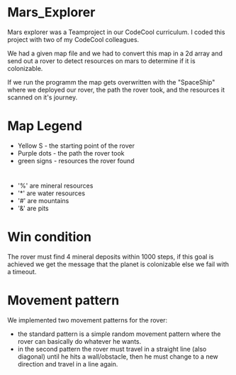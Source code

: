 # Mars_Explorer

Mars explorer was a Teamproject in our CodeCool curriculum.
I coded this project with two of my CodeCool colleagues.

We had a given map file and we had to convert this map in a 2d array and send out a rover to detect resources on mars to determine if it is colonizable.

If we run the programm the map gets overwritten with the "SpaceShip" where we deployed our rover, the path the rover took, and the resources it scanned on it's journey.

# Map Legend

  - Yellow S - the starting point of the rover
  - Purple dots - the path the rover took
  - green signs - resources the rover found
#
  - '%' are mineral resources
  - '*' are water resources
  - '#' are mountains
  - '&' are pits

# Win condition

The rover must find 4 mineral deposits within 1000 steps, if this goal is achieved we get the message that the planet is colonizable else we fail with a timeout.

# Movement pattern

We implemented two movement patterns for the rover:

  - the standard pattern is a simple random movement pattern where the rover can basically do whatever he wants.
  - in the second pattern the rover must travel in a straight line (also diagonal) until he hits a wall/obstacle, then he must change to a new direction and travel in a line again.
